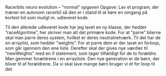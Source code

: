 Racerbils neuro evolution – “normal” opgaven
Opgave: Lav et program, der træner en autonom racerbil så den er i stand til at køre en omgang på kortest tid som muligt m. udleveret kode.

Til den allerede udleveret kode har jeg lavet en ny klasse, der hedder ”raceAlgoritme”, her skriver man alt det primære kode. 
For at ”parre” bilerne skal man parre deres system, hvilket er deres neutralnetværk. Til det har de en arraylist, som hedder ”weights”. For at parre dem er der lavet en forloop, som går igennem den ene liste. Derefter skal der gives nye værdier til ”newWeights” med en if statement, som tager tilfældigt for de to forældre. Man gemmer forældrene i en arrayliste. Den nye generation er de børn, der bliver til af forældrene. Da vi skal lave mange børn bruger vi et for loop til det.
